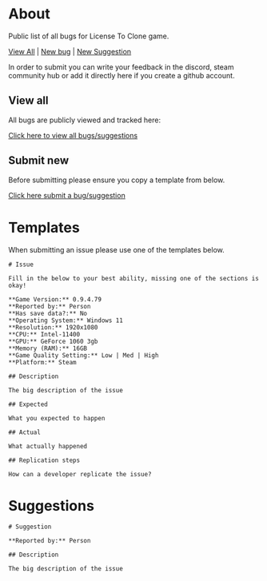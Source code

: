 # About

Public list of all bugs for License To Clone game.

[View All](https://github.com/aJamDonut/ltc_bugs/issues) | [New bug](https://github.com/aJamDonut/ltc_bugs/issues/new?assignees=&labels=bug&projects=&template=bug_report.md&title=) | [New Suggestion](https://github.com/aJamDonut/ltc_bugs/issues/new?assignees=&labels=enhancement&projects=&template=feature_request.md&title=)

In order to submit you can write your feedback in the discord, steam community hub or add it directly here if you create a github account.


## View all

All bugs are publicly viewed and tracked here:

[Click here to view all bugs/suggestions](https://github.com/aJamDonut/ltc_bugs/issues)

## Submit new

Before submitting please ensure you copy a template from below.

[Click here submit a bug/suggestion](https://github.com/aJamDonut/ltc_bugs/issues/new)


# Templates

When submitting an issue please use one of the templates below.



```
# Issue

Fill in the below to your best ability, missing one of the sections is okay!

**Game Version:** 0.9.4.79
**Reported by:** Person
**Has save data?:** No
**Operating System:** Windows 11
**Resolution:** 1920x1080
**CPU:** Intel-11400
**GPU:** GeForce 1060 3gb
**Memory (RAM):** 16GB
**Game Quality Setting:** Low | Med | High
**Platform:** Steam

## Description

The big description of the issue

## Expected

What you expected to happen

## Actual

What actually happened

## Replication steps

How can a developer replicate the issue?
```

# Suggestions

```
# Suggestion

**Reported by:** Person

## Description

The big description of the issue
```